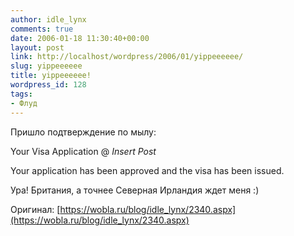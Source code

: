 ```yaml
---
author: idle_lynx
comments: true
date: 2006-01-18 11:30:40+00:00
layout: post
link: http://localhost/wordpress/2006/01/yippeeeeee/
slug: yippeeeeee
title: yippeeeeee!
wordpress_id: 128
tags:
- Флуд
---
```


Пришло подтверждение по мылу:

Your Visa Application @ *Insert Post*

Your application has been approved and the visa has been issued.

Ура! Британия, а точнее Северная Ирландия ждет меня :)

Оригинал: [https://wobla.ru/blog/idle_lynx/2340.aspx](https://wobla.ru/blog/idle_lynx/2340.aspx)
